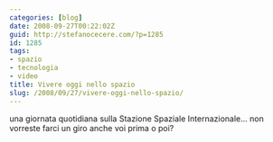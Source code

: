 ```yaml
---
categories: [blog]
date: 2008-09-27T00:22:02Z
guid: http://stefanocecere.com/?p=1285
id: 1285
tags:
- spazio
- tecnologia
- video
title: Vivere oggi nello spazio
slug: /2008/09/27/vivere-oggi-nello-spazio/
---
```


una giornata quotidiana sulla Stazione Spaziale Internazionale… non vorreste farci un giro anche voi prima o poi?